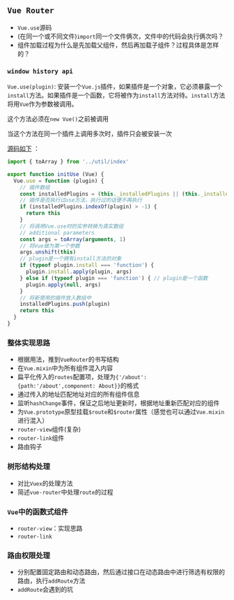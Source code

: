 ## `Vue Router`
* `Vue.use`源码
* (在同一个或不同文件)`import`同一个文件俩次，文件中的代码会执行俩次吗？
* 组件加载过程为什么是先加载父组件，然后再加载子组件？过程具体是怎样的？

### `window history api`
`Vue.use(plugin)`: 安装一个`Vue.js`插件，如果插件是一个对象，它必须暴露一个`install`方法。如果插件是一个函数，它将被作为`install`方法对待。`install`方法将用`Vue`作为参数被调用。

这个方法必须在`new Vue()`之前被调用

当这个方法在同一个插件上调用多次时，插件只会被安装一次

[源码如下](https://github.com/vuejs/vue/blob/dev/src/core/global-api/use.js) ：
```javascript
import { toArray } from '../util/index'

export function initUse (Vue) {
  Vue.use = function (plugin) {
    // 插件数组
    const installedPlugins = (this._installedPlugins || (this._installedPlugins = []))
    // 插件是否执行过use方法，执行过的话便不再执行
    if (installedPlugins.indexOf(plugin) > -1) {
      return this
    }
    // 将调用Vue.use时的实参转换为真实数组
    // additional parameters
    const args = toArray(arguments, 1)
    // 将Vue做为第一个参数
    args.unshift(this)
    // plugin是一个拥有install方法的对象
    if (typeof plugin.install === 'function') {
      plugin.install.apply(plugin, args)
    } else if (typeof plugin === 'function') { // plugin是一个函数
      plugin.apply(null, args)
    }
    // 将新使用的插件放入数组中
    installedPlugins.push(plugin)
    return this
  }
}
```

### 整体实现思路
* 根据用法，推到`VueRouter`的书写结构
* 在`Vue.mixin`中为所有组件混入内容
* 扁平化传入的`routes`配置项，处理为`{'/about': {path:'/about',component: About}}`的格式
* 通过传入的地址匹配地址对应的所有组件信息
* 监听`hashChange`事件，保证之后地址更新时，根据地址重新匹配对应的组件
* 为`Vue.prototype`原型挂载`$route`和`$router`属性（感觉也可以通过`Vue.mixin`进行混入）
* `router-view`组件(复杂)
* `router-link`组件
* 路由钩子

### 树形结构处理
* 对比`Vuex`的处理方法
* 简述`vue-router`中处理`route`的过程

### `Vue`中的函数式组件
* `router-view`：实现思路
* `router-link`

### 路由权限处理
* 分别配置固定路由和动态路由，然后通过接口在动态路由中进行筛选有权限的路由，执行`addRoute`方法
* `addRoute`会遇到的坑
